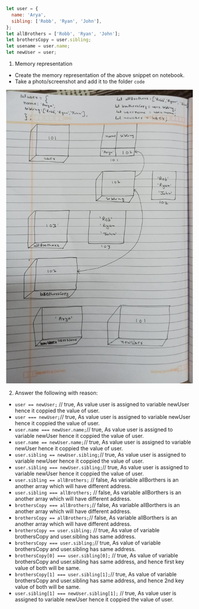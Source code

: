 ```js
let user = {
  name: 'Arya',
  sibling: ['Robb', 'Ryan', 'John'],
};
let allBrothers = ['Robb', 'Ryan', 'John'];
let brothersCopy = user.sibling;
let usename = user.name;
let newUser = user;
```

1. Memory representation

- Create the memory representation of the above snippet on notebook.
- Take a photo/screenshot and add it to the folder `code`

![code](./memory.jpeg)

2. Answer the following with reason:

- `user == newUser;` // true, As value user is assigned to variable newUser hence it coppied the value of user.
- `user === newUser;`// true, As value user is assigned to variable newUser hence it coppied the value of user.
- `user.name === newUser.name;`// true, As value user is assigned to variable newUser hence it coppied the value of user.
- `user.name == newUser.name;`// true, As value user is assigned to variable newUser hence it coppied the value of user.
- `user.sibling == newUser.sibling;`// true, As value user is assigned to variable newUser hence it coppied the value of user.
- `user.sibling === newUser.sibling;`// true, As value user is assigned to variable newUser hence it coppied the value of user.
- `user.sibling == allBrothers;` // false, As variable allBorthers is an another array which will have different address.
- `user.sibling === allBrothers;` // false, As variable allBorthers is an another array which will have different address.
- `brothersCopy === allBrothers;`// false, As variable allBorthers is an another array which will have different address.
- `brothersCopy == allBrothers;`// false, As variable allBorthers is an another array which will have different address.
- `brothersCopy == user.sibling;` // true, As value of variable brothersCopy and user.sibling has same address.
- `brothersCopy === user.sibling;`// true, As value of variable brothersCopy and user.sibling has same address.
- `brothersCopy[0] === user.sibling[0];` // true, As value of variable brothersCopy and user.sibling has same address, and hence first key value of both will be same.
- `brothersCopy[1] === user.sibling[1];`// true, As value of variable brothersCopy and user.sibling has same address, and hence 2nd key value of both will be same.
- `user.sibling[1] === newUser.sibling[1];` // true, As value user is assigned to variable newUser hence it coppied the value of user.
